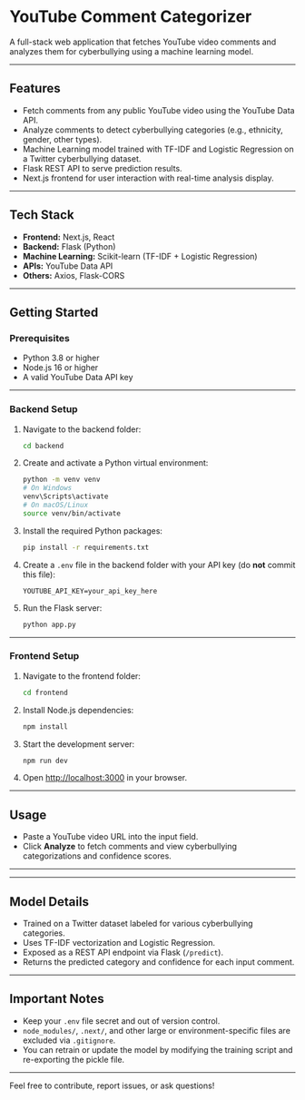 # YouTube Comment Categorizer

A full-stack web application that fetches YouTube video comments and analyzes them for cyberbullying using a machine learning model.

---

## Features

- Fetch comments from any public YouTube video using the YouTube Data API.
- Analyze comments to detect cyberbullying categories (e.g., ethnicity, gender, other types).
- Machine Learning model trained with TF-IDF and Logistic Regression on a Twitter cyberbullying dataset.
- Flask REST API to serve prediction results.
- Next.js frontend for user interaction with real-time analysis display.

---

## Tech Stack

- **Frontend:** Next.js, React
- **Backend:** Flask (Python)
- **Machine Learning:** Scikit-learn (TF-IDF + Logistic Regression)
- **APIs:** YouTube Data API
- **Others:** Axios, Flask-CORS

---

## Getting Started

### Prerequisites

- Python 3.8 or higher
- Node.js 16 or higher
- A valid YouTube Data API key

---

### Backend Setup

1. Navigate to the backend folder:

    ```bash
    cd backend
    ```

2. Create and activate a Python virtual environment:

    ```bash
    python -m venv venv
    # On Windows
    venv\Scripts\activate
    # On macOS/Linux
    source venv/bin/activate
    ```

3. Install the required Python packages:

    ```bash
    pip install -r requirements.txt
    ```

4. Create a `.env` file in the backend folder with your API key (do **not** commit this file):

    ```env
    YOUTUBE_API_KEY=your_api_key_here
    ```

5. Run the Flask server:

    ```bash
    python app.py
    ```

---

### Frontend Setup

1. Navigate to the frontend folder:

    ```bash
    cd frontend
    ```

2. Install Node.js dependencies:

    ```bash
    npm install
    ```

3. Start the development server:

    ```bash
    npm run dev
    ```

4. Open [http://localhost:3000](http://localhost:3000) in your browser.

---

## Usage

- Paste a YouTube video URL into the input field.
- Click **Analyze** to fetch comments and view cyberbullying categorizations and confidence scores.

---


---

## Model Details

- Trained on a Twitter dataset labeled for various cyberbullying categories.  
- Uses TF-IDF vectorization and Logistic Regression.  
- Exposed as a REST API endpoint via Flask (`/predict`).  
- Returns the predicted category and confidence for each input comment.

---

## Important Notes

- Keep your `.env` file secret and out of version control.  
- `node_modules/`, `.next/`, and other large or environment-specific files are excluded via `.gitignore`.  
- You can retrain or update the model by modifying the training script and re-exporting the pickle file.

---

Feel free to contribute, report issues, or ask questions!


